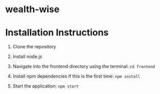 # wealth-wise
<!--TODO: Update readme-->
# Installation Instructions

1. Clone the repository

2. Install node.js

3. Navigate into the frontend directory using the terminal: `cd frontend`

4. Install npm dependencies if this is the first time: `npm install`

5. Start the application: `npm start`